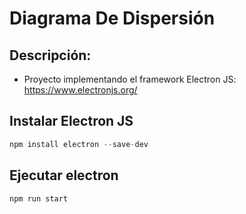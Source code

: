 # Diagrama De Dispersión

## Descripción:
  - Proyecto implementando el framework Electron JS: https://www.electronjs.org/

## Instalar Electron JS
```javascript
npm install electron --save-dev
```

## Ejecutar electron
```javascript
npm run start
```
